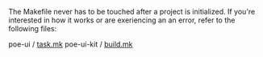   The Makefile never has to be touched after
  a project is initialized. If you&apos;re interested
  in how it works or are exeriencing an an error, refer to the following files:

  poe-ui / [task\.mk](https://github.com/poegroup/poe-ui/blob/master/tasks.mk)
  poe-ui-kit / [build\.mk](https://raw.githubusercontent.com/poegroup/poe-ui-kit/master/build.mk)

